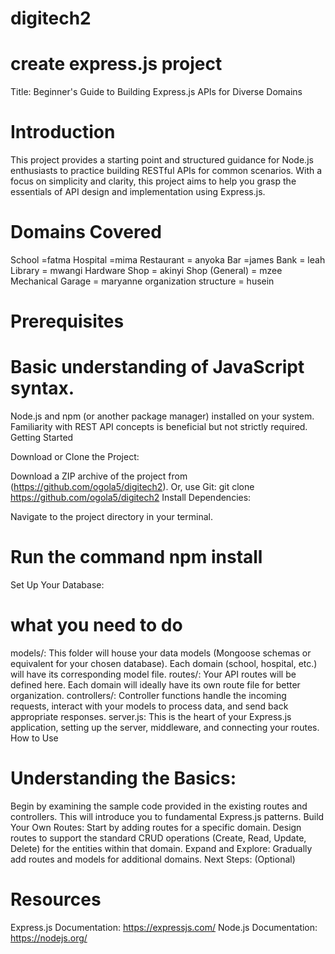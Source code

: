 # digitech2

# create express.js project 
Title: Beginner's Guide to Building Express.js APIs for Diverse Domains

# Introduction

This project provides a starting point and structured guidance for Node.js enthusiasts to practice building RESTful APIs for common scenarios. With a focus on simplicity and clarity, this project aims to help you grasp the essentials of API design and implementation using Express.js.

# Domains Covered

School =fatma
Hospital =mima
Restaurant = anyoka
Bar =james
Bank = leah
Library = mwangi
Hardware Shop = akinyi
Shop (General) = mzee
Mechanical Garage = maryanne
organization structure = husein

# Prerequisites

# Basic understanding of JavaScript syntax.
Node.js and npm (or another package manager) installed on your system.
Familiarity with REST API concepts is beneficial but not strictly required.
Getting Started

Download or Clone the Project:

Download a ZIP archive of the project from (https://github.com/ogola5/digitech2).
Or, use Git: git clone https://github.com/ogola5/digitech2
Install Dependencies:

Navigate to the project directory in your terminal.
# Run the command npm install
Set Up Your Database:


# what you need to do
models/: This folder will house your data models (Mongoose schemas or equivalent for your chosen database). Each domain (school, hospital, etc.) will have its corresponding model file.
routes/: Your API routes will be defined here. Each domain will ideally have its own route file for better organization.
controllers/: Controller functions handle the incoming requests, interact with your models to process data, and send back appropriate responses.
server.js: This is the heart of your Express.js application, setting up the server, middleware, and connecting your routes.
How to Use

# Understanding the Basics:
Begin by examining the sample code provided in the existing routes and controllers. This will introduce you to fundamental Express.js patterns.
Build Your Own Routes: Start by adding routes for a specific domain. Design routes to support the standard CRUD operations (Create, Read, Update, Delete) for the entities within that domain.
Expand and Explore: Gradually add routes and models for additional domains.
Next Steps: (Optional)


# Resources

Express.js Documentation: https://expressjs.com/
Node.js Documentation: https://nodejs.org/